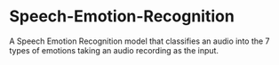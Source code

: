 # Speech-Emotion-Recognition
A Speech Emotion Recognition model that classifies an audio into the 7 types of emotions taking an audio recording as the input.
